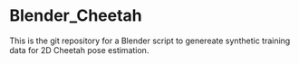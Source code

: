 # Blender_Cheetah
This is the git repository for a Blender script to genereate synthetic training data for 2D Cheetah pose estimation.
